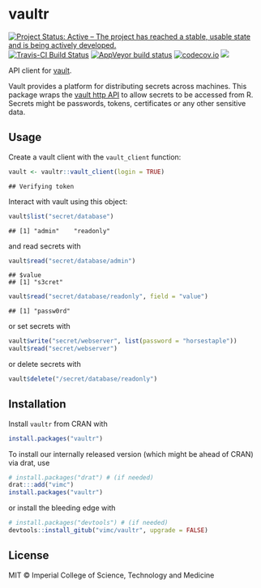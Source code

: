 # vaultr

<!-- badges: start -->
[![Project Status: Active – The project has reached a stable, usable state and is being actively developed.](https://www.repostatus.org/badges/latest/active.svg)](https://www.repostatus.org/#active)
[![Travis-CI Build Status](https://travis-ci.org/vimc/vaultr.svg?branch=master)](https://travis-ci.org/vimc/vaultr)
[![AppVeyor build status](https://ci.appveyor.com/api/projects/status/github/vimc/vaultr?branch=master&svg=true)](https://ci.appveyor.com/project/vimc/vaultr)
[![codecov.io](https://codecov.io/github/vimc/vaultr/coverage.svg?branch=master)](https://codecov.io/github/vimc/vaultr?branch=master)
[![](http://www.r-pkg.org/badges/version/vaultr)](https://cran.r-project.org/package=vaultr)
<!-- badges: end -->

API client for [vault](https://www.vaultproject.io/).

Vault provides a platform for distributing secrets across machines.  This package wraps the [vault http API](https://www.vaultproject.io/api/index.html) to allow secrets to be accessed from R.  Secrets might be passwords, tokens, certificates or any other sensitive data.

## Usage



Create a vault client with the `vault_client` function:


```r
vault <- vaultr::vault_client(login = TRUE)
```

```
## Verifying token
```

Interact with vault using this object:


```r
vault$list("secret/database")
```

```
## [1] "admin"    "readonly"
```

and read secrets with


```r
vault$read("secret/database/admin")
```

```
## $value
## [1] "s3cret"
```


```r
vault$read("secret/database/readonly", field = "value")
```

```
## [1] "passw0rd"
```

or set secrets with

```r
vault$write("secret/webserver", list(password = "horsestaple"))
vault$read("secret/webserver")
```

or delete secrets with

```r
vault$delete("/secret/database/readonly")
```

## Installation

Install `vaultr` from CRAN with

```r
install.packages("vaultr")
```

To install our internally released version (which might be ahead of CRAN) via drat, use


```r
# install.packages("drat") # (if needed)
drat:::add("vimc")
install.packages("vaultr")
```

or install the bleeding edge with

```r
# install.packages("devtools") # (if needed)
devtools::install_gitub("vimc/vaultr", upgrade = FALSE)
```

## License

MIT © Imperial College of Science, Technology and Medicine

